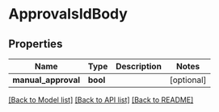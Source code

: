 # ApprovalsIdBody

## Properties
Name | Type | Description | Notes
------------ | ------------- | ------------- | -------------
**manual_approval** | **bool** |  | [optional] 

[[Back to Model list]](../README.md#documentation-for-models) [[Back to API list]](../README.md#documentation-for-api-endpoints) [[Back to README]](../README.md)

